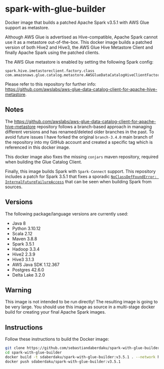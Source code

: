 # spark-with-glue-builder
Docker image that builds a patched Apache Spark v3.5.1 with AWS Glue support as metastore.

Although AWS Glue is advertised as Hive-compatible, Apache Spark cannot use it as a metastore out-of-the-box. This docker image builds a patched version of both Hive2 and Hive3, the AWS Glue Hive Metastore Client and finally Apache Spark using the patched clients.

The AWS Glue metastore is enabled by setting the following Spark config:
```
spark.hive.imetastoreclient.factory.class com.amazonaws.glue.catalog.metastore.AWSGlueDataCatalogHiveClientFactory
```

Please refer to this repository for further info: https://github.com/awslabs/aws-glue-data-catalog-client-for-apache-hive-metastore.

## Notes
The https://github.com/awslabs/aws-glue-data-catalog-client-for-apache-hive-metastore repository follows a branch-based approach in managing different versions and has renamed/deleted older branches in the past. To avoid future issues I have forked the original `branch-3.4.0` main branch of the repository into my GitHub account and created a specific tag which is referenced in this docker image.

This docker image also fixes the missing `conjars` maven repository, required when building the Glue Catalog Client.

Finally, this image builds Spark with `Spark-Connect` support. This repository includes a patch for Spark 3.5.1 that fixes a sporadic [`NoClassDefFoundError: InternalFutureFailureAccess`](https://issues.apache.org/jira/browse/SPARK-45201) that can be seen when building Spark from sources.

## Versions
The following package/language versions are currently used:
* Java 8
* Python 3.10.12
* Scala 2.12
* Maven 3.8.8
* Spark 3.5.1
* Hadoop 3.3.4
* Hive2 2.3.9
* Hive3 3.1.3
* AWS Java SDK 1.12.367
* Postgres 42.6.0
* Delta Lake 3.2.0

## Warning
This image is not intended to be run directly! The resulting image is going to be very large. You should use this image as source in a multi-stage docker build for creating your final Apache Spark images.


## Instructions
Follow these instructions to build the Docker image:

```bash
git clone https://github.com/sebastiandaberdaku/spark-with-glue-builder.git
cd spark-with-glue-builder
docker build -t sdaberdaku/spark-with-glue-builder:v3.5.1 . --network host
docker push sdaberdaku/spark-with-glue-builder:v3.5.1
```
